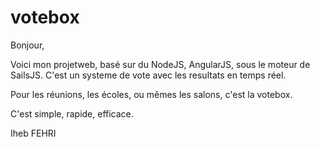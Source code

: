 # votebox

Bonjour, 

Voici mon projetweb, basé sur du NodeJS, AngularJS, sous le moteur de SailsJS. 
C'est un systeme de vote avec les resultats en temps réel. 

Pour les réunions, les écoles, ou mêmes les salons, c'est la votebox.

C'est simple, rapide, efficace.

Iheb FEHRI
